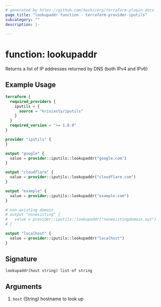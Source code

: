 ```yaml
---
# generated by https://github.com/hashicorp/terraform-plugin-docs
page_title: "lookupaddr function - terraform-provider-iputils"
subcategory: ""
description: |-
  
---
```


# function: lookupaddr

Returns a list of IP addresses returned by DNS (both IPv4 and IPv6)

## Example Usage

```terraform
terraform {
  required_providers {
    iputils = {
      source = "krisiasty/iputils"
    }
  }
  required_version = ">= 1.8.0"
}

provider "iputils" {
}

output "google" {
  value = provider::iputils::lookupaddr("google.com")
}

output "cloudflare" {
  value = provider::iputils::lookupaddr("cloudflare.com")
}

output "example" {
  value = provider::iputils::lookupaddr("example.com")
}

# non-existing domain
# output "nonexisting" {
#   value = provider::iputils::lookupaddr("nonexistingdomain.xyz")
# }

output "localhost" {
  value = provider::iputils::lookupaddr("localhost")
}
```

## Signature

<!-- signature generated by tfplugindocs -->
```text
lookupaddr(host string) list of string
```

## Arguments

<!-- arguments generated by tfplugindocs -->
1. `host` (String) hostname to look up
